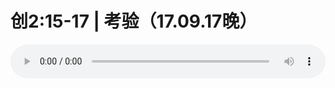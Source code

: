# 创2:15-17 | 考验（17.09.17晚）

<audio style="width: 100%;" preload="false" controls controlslist="nodownload"><source src="//cdn.wechat.edu.pl/audio/mp3/old/12167.mp3" type="audio/mpeg">Your browser does not support the audio element.</audio>


